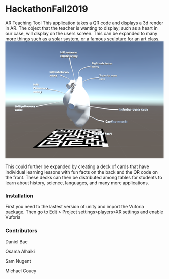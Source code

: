 # HackathonFall2019

AR Teaching Tool
This application takes a QR code and displays a 3d render in AR. The object that the teacher is wanting to display; such as a heart in our case, will display on the users screen. This can be expanded to many more things such as a solar system, or a famous sculpture for an art class. 
 ![alt test](Documentation/Picture1.png)
 
This could further be expanded by creating a deck of cards that have individual learning lessons with fun facts on the back and the QR code on the front. These decks can then be distributed among tables for students to learn about history, science, languages, and many more applications. 

### Installation

First you need to the lastest version of unity and import the Vuforia package.
Then go to Edit > Project settings>players>XR settings and enable Vuforia

### Contributors 
Daniel Bae

Osama Alhaiki

Sam Nugent

Michael Couey
